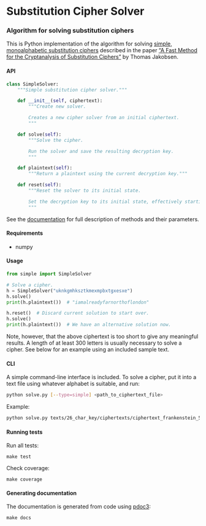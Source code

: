 # Substitution Cipher Solver

### Algorithm for solving substitution ciphers

This is Python implementation of the algorithm for solving
[simple, monoalphabetic substitution ciphers](https://en.wikipedia.org/wiki/Substitution_cipher#Simple_substitution)
described in the paper
[“A Fast Method for the Cryptanalysis of Substitution Ciphers”](https://citeseerx.ist.psu.edu/viewdoc/download?doi=10.1.1.55.89&rep=rep1&type=pdf)
by Thomas Jakobsen.

#### API

```python
class SimpleSolver:
    """Simple substitution cipher solver."""

    def __init__(self, ciphertext):
        """Create new solver.

        Creates a new cipher solver from an initial ciphertext.
        """

    def solve(self):
        """Solve the cipher.

        Run the solver and save the resulting decryption key.
        """

    def plaintext(self):
        """Return a plaintext using the current decryption key."""

    def reset(self):
        """Reset the solver to its initial state.

        Set the decryption key to its initial state, effectively starting over.
        """
```
See the [documentation](html/markmag-ovn7) for full description of methods and their parameters.

#### Requirements

* numpy

#### Usage

```python
from simple import SimpleSolver

# Solve a cipher.
h = SimpleSolver("uknkgmhksztkmexmpbxtgxesxe")
h.solve()
print(h.plaintext())  # "iamalreadyfarnorthoflondon"

h.reset()  # Discard current solution to start over.
h.solve()
print(h.plaintext())  # We have an alternative solution now.
```

Note, however, that the above ciphertext is too short to give any meaningful results.
A length of at least 300 letters is usually necessary to solve a cipher. See below for
an example using an included sample text.

#### CLI

A simple command-line interface is included. To solve a cipher, put it into a text file
using whatever alphabet is suitable, and run:

```bash
python solve.py [--type=simple] <path_to_ciphertext_file>
```

Example:

```bash
python solve.py texts/26_char_key/ciphertexts/ciphertext_frankenstein_500chars.txt
```

#### Running tests

Run all tests:

`make test`

Check coverage:

`make coverage`

#### Generating documentation

The documentation is generated from code using [pdoc3](https://pdoc3.github.io/pdoc/):

`make docs`
